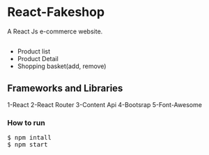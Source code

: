 
# React-Fakeshop

A React Js e-commerce website.

##
- Product list
- Product Detail
- Shopping basket(add, remove)

## Frameworks and Libraries

1-React
2-React Router
3-Content Api
4-Bootsrap
5-Font-Awesome

### How to run

<pre>
$ npm intall
$ npm start
</pre>

